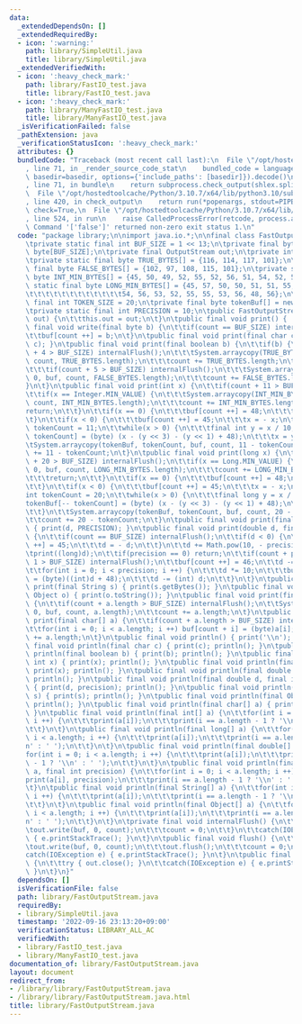 ```yaml
---
data:
  _extendedDependsOn: []
  _extendedRequiredBy:
  - icon: ':warning:'
    path: library/SimpleUtil.java
    title: library/SimpleUtil.java
  _extendedVerifiedWith:
  - icon: ':heavy_check_mark:'
    path: library/FastIO_test.java
    title: library/FastIO_test.java
  - icon: ':heavy_check_mark:'
    path: library/ManyFastIO_test.java
    title: library/ManyFastIO_test.java
  _isVerificationFailed: false
  _pathExtension: java
  _verificationStatusIcon: ':heavy_check_mark:'
  attributes: {}
  bundledCode: "Traceback (most recent call last):\n  File \"/opt/hostedtoolcache/Python/3.10.7/x64/lib/python3.10/site-packages/onlinejudge_verify/documentation/build.py\"\
    , line 71, in _render_source_code_stat\n    bundled_code = language.bundle(stat.path,\
    \ basedir=basedir, options={'include_paths': [basedir]}).decode()\n  File \"/opt/hostedtoolcache/Python/3.10.7/x64/lib/python3.10/site-packages/onlinejudge_verify/languages/user_defined.py\"\
    , line 71, in bundle\n    return subprocess.check_output(shlex.split(command))\n\
    \  File \"/opt/hostedtoolcache/Python/3.10.7/x64/lib/python3.10/subprocess.py\"\
    , line 420, in check_output\n    return run(*popenargs, stdout=PIPE, timeout=timeout,\
    \ check=True,\n  File \"/opt/hostedtoolcache/Python/3.10.7/x64/lib/python3.10/subprocess.py\"\
    , line 524, in run\n    raise CalledProcessError(retcode, process.args,\nsubprocess.CalledProcessError:\
    \ Command '['false']' returned non-zero exit status 1.\n"
  code: "package library;\n\nimport java.io.*;\n\nfinal class FastOutputStream {\n\
    \tprivate static final int BUF_SIZE = 1 << 13;\n\tprivate final byte buf[] = new\
    \ byte[BUF_SIZE];\n\tprivate final OutputStream out;\n\tprivate int count = 0;\n\
    \tprivate static final byte TRUE_BYTES[] = {116, 114, 117, 101};\n\tprivate static\
    \ final byte FALSE_BYTES[] = {102, 97, 108, 115, 101};\n\tprivate static final\
    \ byte INT_MIN_BYTES[] = {45, 50, 49, 52, 55, 52, 56, 51, 54, 52, 56};\n\tprivate\
    \ static final byte LONG_MIN_BYTES[] = {45, 57, 50, 50, 51, 51, 55, 50, 48, 51,\n\
    \t\t\t\t\t\t\t\t\t\t\t\t54, 56, 53, 52, 55, 55, 53, 56, 48, 56};\n\tprivate static\
    \ final int TOKEN_SIZE = 20;\n\tprivate final byte tokenBuf[] = new byte[TOKEN_SIZE];\n\
    \tprivate static final int PRECISION = 10;\n\tpublic FastOutputStream(OutputStream\
    \ out) {\n\t\tthis.out = out;\n\t}\n\tpublic final void print() {  }\n\tpublic\
    \ final void write(final byte b) {\n\t\tif(count == BUF_SIZE) internalFlush();\n\
    \t\tbuf[count ++] = b;\n\t}\n\tpublic final void print(final char c) { write((byte)\
    \ c); }\n\tpublic final void print(final boolean b) {\n\t\tif(b) {\n\t\t\tif(count\
    \ + 4 > BUF_SIZE) internalFlush();\n\t\t\tSystem.arraycopy(TRUE_BYTES, 0, buf,\
    \ count, TRUE_BYTES.length);\n\t\t\tcount += TRUE_BYTES.length;\n\t\t}else {\n\
    \t\t\tif(count + 5 > BUF_SIZE) internalFlush();\n\t\t\tSystem.arraycopy(FALSE_BYTES,\
    \ 0, buf, count, FALSE_BYTES.length);\n\t\t\tcount += FALSE_BYTES.length;\n\t\t\
    }\n\t}\n\tpublic final void print(int x) {\n\t\tif(count + 11 > BUF_SIZE) internalFlush();\n\
    \t\tif(x == Integer.MIN_VALUE) {\n\t\t\tSystem.arraycopy(INT_MIN_BYTES, 0, buf,\
    \ count, INT_MIN_BYTES.length);\n\t\t\tcount += INT_MIN_BYTES.length;\n\t\t\t\
    return;\n\t\t}\n\t\tif(x == 0) {\n\t\t\tbuf[count ++] = 48;\n\t\t\treturn;\n\t\
    \t}\n\t\tif(x < 0) {\n\t\t\tbuf[count ++] = 45;\n\t\t\tx = - x;\n\t\t}\n\t\tint\
    \ tokenCount = 11;\n\t\twhile(x > 0) {\n\t\t\tfinal int y = x / 10;\n\t\t\ttokenBuf[--\
    \ tokenCount] = (byte) (x - (y << 3) - (y << 1) + 48);\n\t\t\tx = y;\n\t\t}\n\t\
    \tSystem.arraycopy(tokenBuf, tokenCount, buf, count, 11 - tokenCount);\n\t\tcount\
    \ += 11 - tokenCount;\n\t}\n\tpublic final void print(long x) {\n\t\tif(count\
    \ + 20 > BUF_SIZE) internalFlush();\n\t\tif(x == Long.MIN_VALUE) {\n\t\t\tSystem.arraycopy(LONG_MIN_BYTES,\
    \ 0, buf, count, LONG_MIN_BYTES.length);\n\t\t\tcount += LONG_MIN_BYTES.length;\n\
    \t\t\treturn;\n\t\t}\n\t\tif(x == 0) {\n\t\t\tbuf[count ++] = 48;\n\t\t\treturn;\n\
    \t\t}\n\t\tif(x < 0) {\n\t\t\tbuf[count ++] = 45;\n\t\t\tx = - x;\n\t\t}\n\t\t\
    int tokenCount = 20;\n\t\twhile(x > 0) {\n\t\t\tfinal long y = x / 10;\n\t\t\t\
    tokenBuf[-- tokenCount] = (byte) (x - (y << 3) - (y << 1) + 48);\n\t\t\tx = y;\n\
    \t\t}\n\t\tSystem.arraycopy(tokenBuf, tokenCount, buf, count, 20 - tokenCount);\n\
    \t\tcount += 20 - tokenCount;\n\t}\n\tpublic final void print(final double d)\
    \ { print(d, PRECISION); }\n\tpublic final void print(double d, final int precision)\
    \ {\n\t\tif(count == BUF_SIZE) internalFlush();\n\t\tif(d < 0) {\n\t\t\tbuf[count\
    \ ++] = 45;\n\t\t\td = - d;\n\t\t}\n\t\td += Math.pow(10, - precision) / 2;\n\t\
    \tprint((long)d);\n\t\tif(precision == 0) return;\n\t\tif(count + precision +\
    \ 1 > BUF_SIZE) internalFlush();\n\t\tbuf[count ++] = 46;\n\t\td -= (long)d;\n\
    \t\tfor(int i = 0; i < precision; i ++) {\n\t\t\td *= 10;\n\t\t\tbuf[count ++]\
    \ = (byte)((int)d + 48);\n\t\t\td -= (int) d;\n\t\t}\n\t}\n\tpublic final void\
    \ print(final String s) { print(s.getBytes()); }\n\tpublic final void print(final\
    \ Object o) { print(o.toString()); }\n\tpublic final void print(final byte[] a)\
    \ {\n\t\tif(count + a.length > BUF_SIZE) internalFlush();\n\t\tSystem.arraycopy(a,\
    \ 0, buf, count, a.length);\n\t\tcount += a.length;\n\t}\n\tpublic final void\
    \ print(final char[] a) {\n\t\tif(count + a.length > BUF_SIZE) internalFlush();\n\
    \t\tfor(int i = 0; i < a.length; i ++) buf[count + i] = (byte)a[i];\n\t\tcount\
    \ += a.length;\n\t}\n\tpublic final void println() { print('\\n'); }\n\tpublic\
    \ final void println(final char c) { print(c); println(); }\n\tpublic final void\
    \ println(final boolean b) { print(b); println(); }\n\tpublic final void println(final\
    \ int x) { print(x); println(); }\n\tpublic final void println(final long x) {\
    \ print(x); println(); }\n\tpublic final void println(final double d) { print(d);\
    \ println(); }\n\tpublic final void println(final double d, final int precision)\
    \ { print(d, precision); println(); }\n\tpublic final void println(final String\
    \ s) { print(s); println(); }\n\tpublic final void println(final Object o) { print(o);\
    \ println(); }\n\tpublic final void println(final char[] a) { print(a); println();\
    \ }\n\tpublic final void println(final int[] a) {\n\t\tfor(int i = 0; i < a.length;\
    \ i ++) {\n\t\t\tprint(a[i]);\n\t\t\tprint(i == a.length - 1 ? '\\n' : ' ');\n\
    \t\t}\n\t}\n\tpublic final void println(final long[] a) {\n\t\tfor(int i = 0;\
    \ i < a.length; i ++) {\n\t\t\tprint(a[i]);\n\t\t\tprint(i == a.length - 1 ? '\\\
    n' : ' ');\n\t\t}\n\t}\n\tpublic final void println(final double[] a) {\n\t\t\
    for(int i = 0; i < a.length; i ++) {\n\t\t\tprint(a[i]);\n\t\t\tprint(i == a.length\
    \ - 1 ? '\\n' : ' ');\n\t\t}\n\t}\n\tpublic final void println(final double[]\
    \ a, final int precision) {\n\t\tfor(int i = 0; i < a.length; i ++) {\n\t\t\t\
    print(a[i], precision);\n\t\t\tprint(i == a.length - 1 ? '\\n' : ' ');\n\t\t}\n\
    \t}\n\tpublic final void println(final String[] a) {\n\t\tfor(int i = 0; i < a.length;\
    \ i ++) {\n\t\t\tprint(a[i]);\n\t\t\tprint(i == a.length - 1 ? '\\n' : ' ');\n\
    \t\t}\n\t}\n\tpublic final void println(final Object[] a) {\n\t\tfor(int i = 0;\
    \ i < a.length; i ++) {\n\t\t\tprint(a[i]);\n\t\t\tprint(i == a.length - 1 ? '\\\
    n' : ' ');\n\t\t}\n\t}\n\tprivate final void internalFlush() {\n\t\ttry {\n\t\t\
    \tout.write(buf, 0, count);\n\t\t\tcount = 0;\n\t\t}\n\t\tcatch(IOException e)\
    \ { e.printStackTrace(); }\n\t}\n\tpublic final void flush() {\n\t\ttry {\n\t\t\
    \tout.write(buf, 0, count);\n\t\t\tout.flush();\n\t\t\tcount = 0;\n\t\t}\n\t\t\
    catch(IOException e) { e.printStackTrace(); }\n\t}\n\tpublic final void close()\
    \ {\n\t\ttry { out.close(); }\n\t\tcatch(IOException e) { e.printStackTrace();\
    \ }\n\t}\n}"
  dependsOn: []
  isVerificationFile: false
  path: library/FastOutputStream.java
  requiredBy:
  - library/SimpleUtil.java
  timestamp: '2022-09-16 23:13:20+09:00'
  verificationStatus: LIBRARY_ALL_AC
  verifiedWith:
  - library/FastIO_test.java
  - library/ManyFastIO_test.java
documentation_of: library/FastOutputStream.java
layout: document
redirect_from:
- /library/library/FastOutputStream.java
- /library/library/FastOutputStream.java.html
title: library/FastOutputStream.java
---
```

